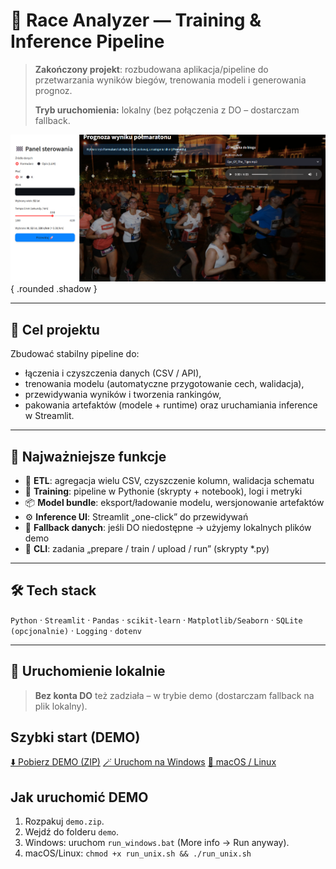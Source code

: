 # 🏁 Race Analyzer — Training & Inference Pipeline

> **Zakończony projekt**: rozbudowana aplikacja/pipeline do przetwarzania wyników biegów, trenowania modeli i generowania prognoz.
>
> **Tryb uruchomienia:** lokalny (bez połączenia z DO – dostarczam fallback.

![Podgląd aplikacji](assets/screen_main.png){ .rounded .shadow }



---

## 🎯 Cel projektu
Zbudować stabilny pipeline do:
- łączenia i czyszczenia danych (CSV / API),
- trenowania modelu (automatyczne przygotowanie cech, walidacja),
- przewidywania wyników i tworzenia rankingów,
- pakowania artefaktów (modele + runtime) oraz uruchamiania inference w Streamlit.

---

## 🧩 Najważniejsze funkcje
- 🧹 **ETL**: agregacja wielu CSV, czyszczenie kolumn, walidacja schematu  
- 🧪 **Training**: pipeline w Pythonie (skrypty + notebook), logi i metryki  
- 📦 **Model bundle**: eksport/ładowanie modelu, wersjonowanie artefaktów  
- ⚙️ **Inference UI**: Streamlit „one-click” do przewidywań  
- 🧱 **Fallback danych**: jeśli DO niedostępne → użyjemy lokalnych plików demo  
- 🧾 **CLI**: zadania „prepare / train / upload / run” (skrypty *.py)

---

## 🛠️ Tech stack
`Python` · `Streamlit` · `Pandas` · `scikit-learn` · `Matplotlib/Seaborn` · `SQLite (opcjonalnie)` · `Logging` · `dotenv`

---

## 🧪 Uruchomienie lokalnie

> **Bez konta DO** też zadziała – w trybie demo (dostarczam fallback na plik lokalny).

## Szybki start (DEMO)

<p>
  <a class="md-button md-button--primary" href="demo.zip" download>⬇️ Pobierz DEMO (ZIP)</a>
  <a class="md-button" href="demo/run_windows.bat" download>🪄 Uruchom na Windows</a>
  <a class="md-button" href="demo/run_unix.sh" download>🐧 macOS / Linux</a>
</p>


## Jak uruchomić DEMO
1. Rozpakuj `demo.zip`.
2. Wejdź do folderu `demo`.
3. Windows: uruchom `run_windows.bat` (More info → Run anyway).
4. macOS/Linux: `chmod +x run_unix.sh && ./run_unix.sh`

